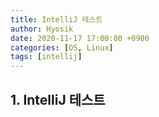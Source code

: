 ```yaml
--- 
title: IntelliJ 테스트
author: Hyosik
date: 2020-11-17 17:00:00 +0900
categories: [OS, Linux]
tags: [intellij]
---
```


## 1. IntelliJ 테스트
